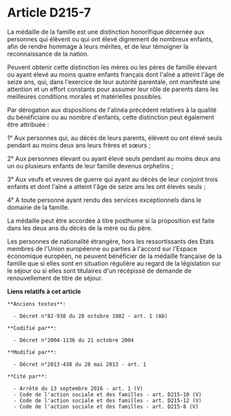 # Article D215-7

La médaille de la famille est une distinction honorifique décernée aux personnes qui élèvent ou qui ont élevé dignement de
nombreux enfants, afin de rendre hommage à leurs mérites, et de leur témoigner la reconnaissance de la nation.

Peuvent obtenir cette distinction les mères ou les pères de famille élevant ou ayant élevé au moins quatre enfants français
dont l'aîné a atteint l'âge de seize ans, qui, dans l'exercice de leur autorité parentale, ont manifesté une attention et un
effort constants pour assumer leur rôle de parents dans les meilleures conditions morales et matérielles possibles.

Par dérogation aux dispositions de l'alinéa précédent relatives à la qualité du bénéficiaire ou au nombre d'enfants, cette
distinction peut également être attribuée : 

1° Aux personnes qui, au décès de leurs parents, élèvent ou ont élevé seuls pendant au moins deux ans leurs frères et
sœurs ; 

2° Aux personnes élevant ou ayant élevé seuls pendant au moins deux ans un ou plusieurs enfants de leur famille devenus
orphelins ; 

3° Aux veufs et veuves de guerre qui ayant au décès de leur conjoint trois enfants et dont l'aîné a atteint l'âge de seize
ans les ont élevés seuls ; 

4° A toute personne ayant rendu des services exceptionnels dans le domaine de la famille. 

La médaille peut être accordée à titre posthume si la proposition est faite dans les deux ans du décès de la mère ou du
père. 

Les personnes de nationalité étrangère, hors les ressortissants des Etats membres de l'Union européenne ou parties à l'accord
sur l'Espace économique européen, ne peuvent bénéficier de la médaille française de la famille que si elles sont en situation
régulière au regard de la législation sur le séjour ou si elles sont titulaires d'un récépissé de demande de renouvellement
de titre de séjour.

**Liens relatifs à cet article**

	**Anciens textes**:

	  - Décret n°82-938 du 28 octobre 1982 - art. 1 (Ab)

	**Codifié par**:

	  - Décret n°2004-1136 du 21 octobre 2004

	**Modifié par**:

	  - Décret n°2013-438 du 28 mai 2013 - art. 1

	**Cité par**:

	  - Arrêté du 13 septembre 2016 - art. 1 (V)
	  - Code de l'action sociale et des familles - art. D215-10 (V)
	  - Code de l'action sociale et des familles - art. D215-12 (V)
	  - Code de l'action sociale et des familles - art. D215-8 (V)
